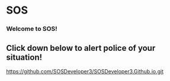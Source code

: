 # SOS
<!DOCTYPE html>
<html>
  <body>
  <h3>Welcome to SOS!</h3>
  <h2>Click down below to alert police of your situation!</h2>
<p><a href="">https://github.com/SOSDeveloper3/SOSDeveloper3.Github.io.git</a></p>
    
</body>
</html>
               
